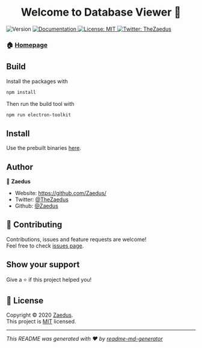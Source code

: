 <h1 align="center">Welcome to Database Viewer 👋</h1>
<p>
  <img alt="Version" src="https://img.shields.io/badge/version-1.0.0-blue.svg?cacheSeconds=2592000" />
  <a href="https://github.com/Zaedus/Database-Viewer#readme" target="_blank">
    <img alt="Documentation" src="https://img.shields.io/badge/documentation-yes-brightgreen.svg" />
  </a>
  <a href="https://github.com/Zaedus/Database-Viewer/blob/master/LICENSE" target="_blank">
    <img alt="License: MIT" src="https://img.shields.io/badge/License-MIT-yellow.svg" />
  </a>
  <a href="https://twitter.com/TheZaedus" target="_blank">
    <img alt="Twitter: TheZaedus" src="https://img.shields.io/twitter/follow/TheZaedus.svg?style=social" />
  </a>
</p>

### 🏠 [Homepage](https://github.com/Zaedus/Database-Viewer#readme)

## Build

Install the packages with 

```sh
npm install
```

Then run the build tool with

```sh
npm run electron-toolkit
```

## Install

Use the prebuilt binaries [here](about:blank).

## Author

👤 **Zaedus**

* Website: https://github.com/Zaedus/
* Twitter: [@TheZaedus](https://twitter.com/TheZaedus)
* Github: [@Zaedus](https://github.com/Zaedus)

## 🤝 Contributing

Contributions, issues and feature requests are welcome!<br />Feel free to check [issues page](https://github.com/Zaedus/Database-Viewer/issues). 

## Show your support

Give a ⭐️ if this project helped you!

## 📝 License

Copyright © 2020 [Zaedus](https://github.com/Zaedus).<br />
This project is [MIT](https://github.com/Zaedus/Database-Viewer/blob/master/LICENSE) licensed.

***
_This README was generated with ❤️ by [readme-md-generator](https://github.com/kefranabg/readme-md-generator)_